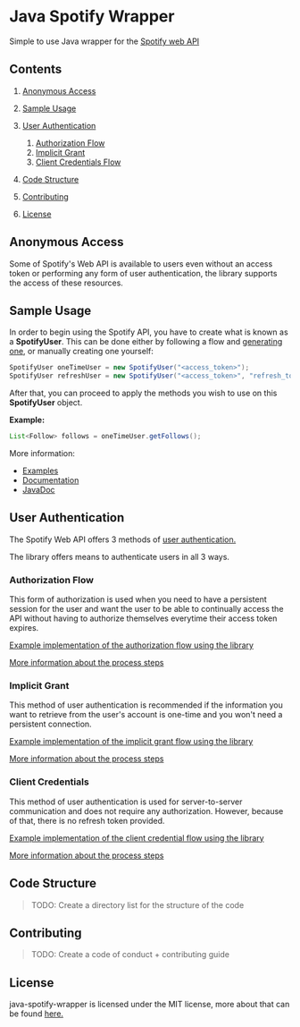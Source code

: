 # Java Spotify Wrapper
Simple to use Java wrapper for the [Spotify web API](https://developer.spotify.com/documentation/web-api/)

## Contents

1. [Anonymous Access](https://github.com/woojiahao/java-spotify-wrapper#anonymous-access)
2. [Sample Usage](https://github.com/woojiahao/java-spotify-wrapper#sample-usage)
3. [User Authentication](https://github.com/woojiahao/java-spotify-wrapper#user-authentication)
  
    1. [Authorization Flow](https://github.com/woojiahao/java-spotify-wrapper#authorization-flow)
    2. [Implicit Grant](https://github.com/woojiahao/java-spotify-wrapper#implicit-grant)
    3. [Client Credentials Flow](https://github.com/woojiahao/java-spotify-wrapper#client-credentials-flow)

4. [Code Structure](https://github.com/woojiahao/java-spotify-wrapper#code-structure)
5. [Contributing](https://github.com/woojiahao/java-spotify-wrapper#contributing)
6. [License](https://github.com/woojiahao/java-spotify-wrapper#license)

## Anonymous Access
Some of Spotify's Web API is available to users even without an access token or performing any form of user authentication,
the library supports the access of these resources.

## Sample Usage
In order to begin using the Spotify API, you have to create what is known as a **SpotifyUser**. This can be done either 
by following a flow and [generating one](https://woojiahao.github.io/java-spotify-wrapper/#/authentication_guide), or 
manually creating one yourself:

```java
SpotifyUser oneTimeUser = new SpotifyUser("<access_token>");
SpotifyUser refreshUser = new SpotifyUser("<access_token>", "refresh_token");
```

After that, you can proceed to apply the methods you wish to use on this **SpotifyUser** object.

**Example:**

```java
List<Follow> follows = oneTimeUser.getFollows();
```

More information:

* [Examples](https://github.com/woojiahao/java-spotify-wrapper/tree/master/examples)
* [Documentation](https://woojiahao.github.io/java-spotify-wrapper/)
* [JavaDoc]()

## User Authentication
The Spotify Web API offers 3 methods of [user authentication.](https://developer.spotify.com/documentation/general/guides/authorization-guide/)

The library offers means to authenticate users in all 3 ways. 

### Authorization Flow
This form of authorization is used when you need to have a persistent session for the user and want the user to be 
able to continually access the API without having to authorize themselves everytime their access token expires.

[Example implementation of the authorization flow using the library](https://github.com/woojiahao/java-spotify-wrapper/blob/master/examples/AuthorizationFlowDemo.java)

[More information about the process steps](https://woojiahao.github.io/java-spotify-wrapper/#/authentication_guide?id=authorization-flow)

### Implicit Grant
This method of user authentication is recommended if the information you want to retrieve from the user's account is 
one-time and you won't need a persistent connection.

[Example implementation of the implicit grant flow using the library](https://github.com/woojiahao/java-spotify-wrapper/blob/master/examples/ImplicitGrantDemo.java)

[More information about the process steps](https://woojiahao.github.io/java-spotify-wrapper/#/authentication_guide?id=implicit-grant)

### Client Credentials
This method of user authentication is used for server-to-server communication and does not require any authorization. 
However, because of that, there is no refresh token provided.

[Example implementation of the client credential flow using the library](https://github.com/woojiahao/java-spotify-wrapper/blob/master/examples/ClientCredentialFlowDemo.java)

[More information about the process steps](https://woojiahao.github.io/java-spotify-wrapper/#/authentication_guide?id=client-credential-flow)

## Code Structure
> TODO: Create a directory list for the structure of the code

## Contributing
> TODO: Create a code of conduct + contributing guide

## License
java-spotify-wrapper is licensed under the MIT license, more about that can be found [here.](https://opensource.org/licenses/MIT)